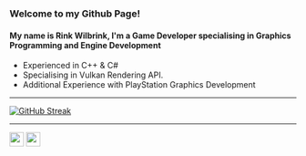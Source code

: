 ### Welcome to my Github Page!
#### My name is Rink Wilbrink, I'm a Game Developer specialising in Graphics Programming and Engine Development

- Experienced in C++ & C#
- Specialising in Vulkan Rendering API.
- Additional Experience with PlayStation Graphics Development

---

[![GitHub Streak](http://github-readme-streak-stats.herokuapp.com?user=RinkWilbrink&theme=material-palenight&background=30,e96443,904e95&hide_border=true&stroke=00A4DD)](https://github.com/RinkWilbrink?tab=projects)

---

<p><a href="https://twitter.com/rinkwilbrink"><img src="https://img.shields.io/badge/twitter-%231DA1F2.svg?&style=for-the-badge&logo=twitter&logoColor=white" height=25></a> <a href="https://www.linkedin.com/in/rink-wilbrink-a06836175/"><img src="https://img.shields.io/badge/linkedin-%230077B5.svg?&style=for-the-badge&logo=linkedin&logoColor=white" height=25></a>
